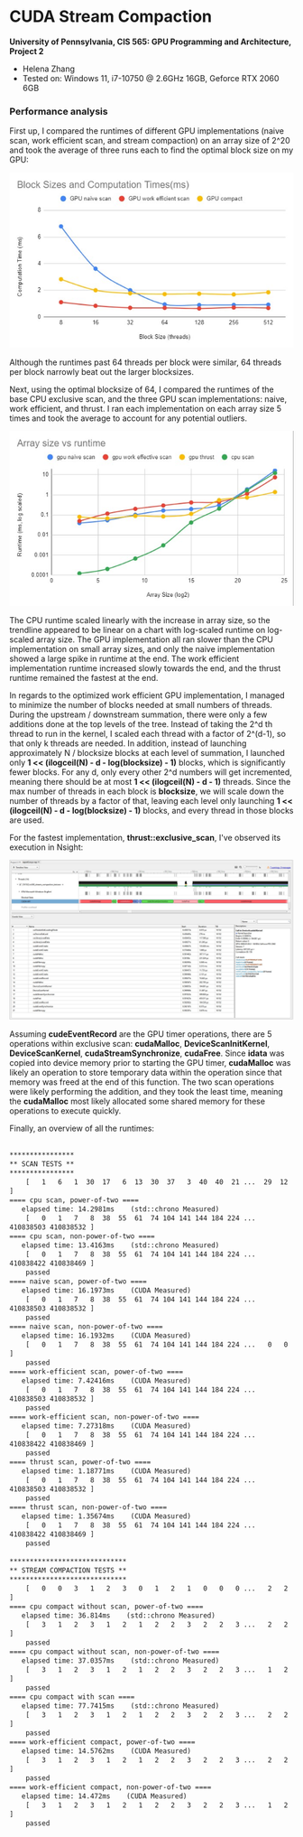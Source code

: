 CUDA Stream Compaction
======================

**University of Pennsylvania, CIS 565: GPU Programming and Architecture, Project 2**

* Helena Zhang
* Tested on: Windows 11, i7-10750 @ 2.6GHz 16GB, Geforce RTX 2060 6GB

### Performance analysis

First up, I compared the runtimes of different GPU implementations (naive scan, work efficient scan, and stream compaction) on an array size of 2^20 and took the average of three runs each to find the optimal block size on my GPU:

![](img/blocksize.jpg)

Although the runtimes past 64 threads per block were similar, 64 threads per block narrowly beat out the larger blocksizes.

Next, using the optimal blocksize of 64, I compared the runtimes of the base CPU exclusive scan, and the three GPU scan implementations: naive, work efficient, and thrust. I ran each implementation on each array size 5 times and took the average to account for any potential outliers. 

![](img/runtime.jpg)

The CPU runtime scaled linearly with the increase in array size, so the trendline appeared to be linear on a chart with log-scaled runtime on log-scaled array size. The GPU implementation all ran slower than the CPU implementation on small array sizes, and only the naive implementation showed a large spike in runtime at the end. The work efficient implementation runtime increased slowly towards the end, and the thrust runtime remained the fastest at the end. 

In regards to the optimized work efficient GPU implementation, I managed to minimize the number of blocks needed at small numbers of threads. During the upstream / downstream summation, there were only a few additions done at the top levels of the tree. Instead of taking the 2^d th thread to run in the kernel, I scaled each thread with a factor of 2^(d-1), so that only k threads are needed. In addition, instead of launching approximately N / blocksize blocks at each level of summation, I launched only **1 << (ilogceil(N) - d - log(blocksize) - 1)** blocks, which is significantly fewer blocks. For any d, only every other 2^d numbers will get incremented, meaning there should be at most **1 << (ilogceil(N) - d - 1)** threads. Since the max number of threads in each block is **blocksize**, we will scale down the number of threads by a factor of that, leaving each level only launching **1 << (ilogceil(N) - d - log(blocksize) - 1)** blocks, and every thread in those blocks are used. 

For the fastest implementation, **thrust::exclusive_scan**, I've observed its execution in Nsight:

![](img/nsight.jpg)

Assuming **cudeEventRecord** are the GPU timer operations, there are 5 operations within exclusive scan: **cudaMalloc**, **DeviceScanInitKernel**, **DeviceScanKernel**, **cudaStreamSynchronize**, **cudaFree**. Since **idata** was copied into device memory prior to starting the GPU timer, **cudaMalloc** was likely an operation to store temporary data within the operation since that memory was freed at the end of this function. The two scan operations were likely performing the addition, and they took the least time, meaning the **cudaMalloc** most likely allocated some shared memory for these operations to execute quickly. 

Finally, an overview of all the runtimes: 
```

****************
** SCAN TESTS **
****************
    [   1   6   1  30  17   6  13  30  37   3  40  40  21 ...  29  12 ]
==== cpu scan, power-of-two ====
   elapsed time: 14.2981ms    (std::chrono Measured)
    [   0   1   7   8  38  55  61  74 104 141 144 184 224 ... 410838503 410838532 ]
==== cpu scan, non-power-of-two ====
   elapsed time: 13.4163ms    (std::chrono Measured)
    [   0   1   7   8  38  55  61  74 104 141 144 184 224 ... 410838422 410838469 ]
    passed
==== naive scan, power-of-two ====
   elapsed time: 16.1973ms    (CUDA Measured)
    [   0   1   7   8  38  55  61  74 104 141 144 184 224 ... 410838503 410838532 ]
    passed
==== naive scan, non-power-of-two ====
   elapsed time: 16.1932ms    (CUDA Measured)
    [   0   1   7   8  38  55  61  74 104 141 144 184 224 ...   0   0 ]
    passed
==== work-efficient scan, power-of-two ====
   elapsed time: 7.42416ms    (CUDA Measured)
    [   0   1   7   8  38  55  61  74 104 141 144 184 224 ... 410838503 410838532 ]
    passed
==== work-efficient scan, non-power-of-two ====
   elapsed time: 7.27318ms    (CUDA Measured)
    [   0   1   7   8  38  55  61  74 104 141 144 184 224 ... 410838422 410838469 ]
    passed
==== thrust scan, power-of-two ====
   elapsed time: 1.18771ms    (CUDA Measured)
    [   0   1   7   8  38  55  61  74 104 141 144 184 224 ... 410838503 410838532 ]
    passed
==== thrust scan, non-power-of-two ====
   elapsed time: 1.35674ms    (CUDA Measured)
    [   0   1   7   8  38  55  61  74 104 141 144 184 224 ... 410838422 410838469 ]
    passed

*****************************
** STREAM COMPACTION TESTS **
*****************************
    [   0   0   3   1   2   3   0   1   2   1   0   0   0 ...   2   2 ]
==== cpu compact without scan, power-of-two ====
   elapsed time: 36.814ms    (std::chrono Measured)
    [   3   1   2   3   1   2   1   2   2   3   2   2   3 ...   2   2 ]
    passed
==== cpu compact without scan, non-power-of-two ====
   elapsed time: 37.0357ms    (std::chrono Measured)
    [   3   1   2   3   1   2   1   2   2   3   2   2   3 ...   1   2 ]
    passed
==== cpu compact with scan ====
   elapsed time: 77.7415ms    (std::chrono Measured)
    [   3   1   2   3   1   2   1   2   2   3   2   2   3 ...   2   2 ]
    passed
==== work-efficient compact, power-of-two ====
   elapsed time: 14.5762ms    (CUDA Measured)
    [   3   1   2   3   1   2   1   2   2   3   2   2   3 ...   2   2 ]
    passed
==== work-efficient compact, non-power-of-two ====
   elapsed time: 14.472ms    (CUDA Measured)
    [   3   1   2   3   1   2   1   2   2   3   2   2   3 ...   1   2 ]
    passed
```

